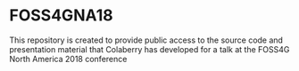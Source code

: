 # FOSS4GNA18
This repository is created to provide public access to the source code and presentation material that Colaberry has developed for a talk at the FOSS4G North America 2018 conference
